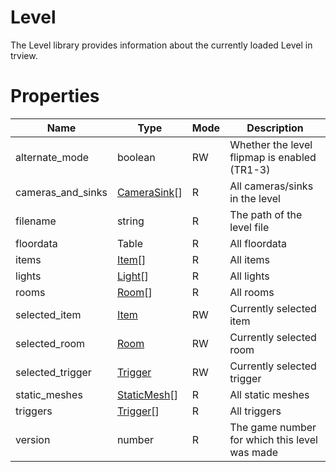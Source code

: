 # Level

The Level library provides information about the currently loaded Level in trview.

# Properties
| Name | Type | Mode | Description |
| ---- | ---- | ---- | ---- |
| alternate_mode | boolean | RW | Whether the level flipmap is enabled (TR1-3) |
| cameras_and_sinks | [CameraSink](camera_sink.md)[] | R | All cameras/sinks in the level |
| filename | string | R | The path of the level file |
| floordata | Table | R | All floordata |
| items | [Item](item.md)[] | R | All items |
| lights | [Light](light.md)[] | R | All lights |
| rooms | [Room](room.md)[] | R | All rooms |
| selected_item | [Item](item.md) | RW | Currently selected item |
| selected_room | [Room](room.md) | RW | Currently selected room |
| selected_trigger | [Trigger](trigger.md) | RW | Currently selected trigger |
| static_meshes | [StaticMesh](staticmesh.md)[] | R | All static meshes |
| triggers | [Trigger](trigger.md)[] | R | All triggers |
| version | number | R | The game number for which this level was made |
